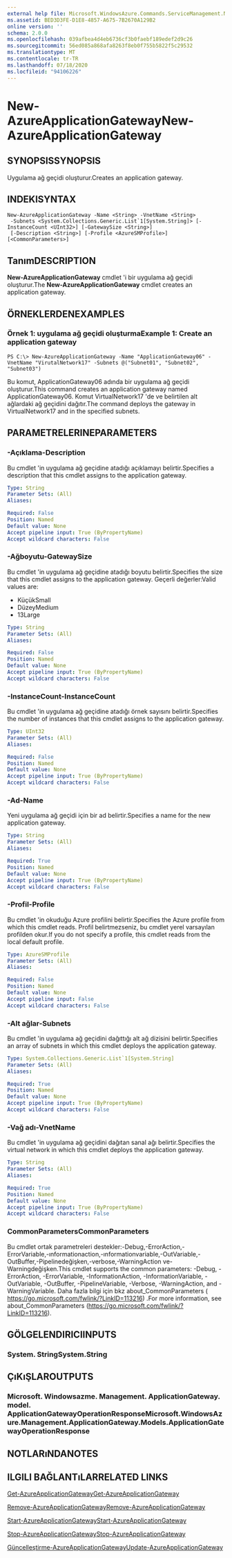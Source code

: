 ```yaml
---
external help file: Microsoft.WindowsAzure.Commands.ServiceManagement.Network.dll-Help.xml
ms.assetid: BED3D3FE-D1E8-4857-A675-7B2670A129B2
online version: ''
schema: 2.0.0
ms.openlocfilehash: 039afbea4d4eb6736cf3b0faebf189edef2d9c26
ms.sourcegitcommit: 56ed085a868afa8263f8eb0f755b5822f5c29532
ms.translationtype: MT
ms.contentlocale: tr-TR
ms.lasthandoff: 07/18/2020
ms.locfileid: "94106226"
---
```

# <span data-ttu-id="48903-101">New-AzureApplicationGateway</span><span class="sxs-lookup"><span data-stu-id="48903-101">New-AzureApplicationGateway</span></span>

## <span data-ttu-id="48903-102">SYNOPSIS</span><span class="sxs-lookup"><span data-stu-id="48903-102">SYNOPSIS</span></span>
<span data-ttu-id="48903-103">Uygulama ağ geçidi oluşturur.</span><span class="sxs-lookup"><span data-stu-id="48903-103">Creates an application gateway.</span></span>

## <span data-ttu-id="48903-104">INDEKI</span><span class="sxs-lookup"><span data-stu-id="48903-104">SYNTAX</span></span>

```
New-AzureApplicationGateway -Name <String> -VnetName <String>
 -Subnets <System.Collections.Generic.List`1[System.String]> [-InstanceCount <UInt32>] [-GatewaySize <String>]
 [-Description <String>] [-Profile <AzureSMProfile>] [<CommonParameters>]
```

## <span data-ttu-id="48903-105">Tanım</span><span class="sxs-lookup"><span data-stu-id="48903-105">DESCRIPTION</span></span>
<span data-ttu-id="48903-106">**New-AzureApplicationGateway** cmdlet 'i bir uygulama ağ geçidi oluşturur.</span><span class="sxs-lookup"><span data-stu-id="48903-106">The **New-AzureApplicationGateway** cmdlet creates an application gateway.</span></span>

## <span data-ttu-id="48903-107">ÖRNEKLERDEN</span><span class="sxs-lookup"><span data-stu-id="48903-107">EXAMPLES</span></span>

### <span data-ttu-id="48903-108">Örnek 1: uygulama ağ geçidi oluşturma</span><span class="sxs-lookup"><span data-stu-id="48903-108">Example 1: Create an application gateway</span></span>
```
PS C:\> New-AzureApplicationGateway -Name "ApplicationGateway06" -VnetName "VirutalNetwork17" -Subnets @("Subnet01", "Subnet02", "Subnet03")
```

<span data-ttu-id="48903-109">Bu komut, ApplicationGateway06 adında bir uygulama ağ geçidi oluşturur.</span><span class="sxs-lookup"><span data-stu-id="48903-109">This command creates an application gateway named ApplicationGateway06.</span></span>
<span data-ttu-id="48903-110">Komut VirtualNetwork17 'de ve belirtilen alt ağlardaki ağ geçidini dağıtır.</span><span class="sxs-lookup"><span data-stu-id="48903-110">The command deploys the gateway in VirtualNetwork17 and in the specified subnets.</span></span>

## <span data-ttu-id="48903-111">PARAMETRELERINE</span><span class="sxs-lookup"><span data-stu-id="48903-111">PARAMETERS</span></span>

### <span data-ttu-id="48903-112">-Açıklama</span><span class="sxs-lookup"><span data-stu-id="48903-112">-Description</span></span>
<span data-ttu-id="48903-113">Bu cmdlet 'in uygulama ağ geçidine atadığı açıklamayı belirtir.</span><span class="sxs-lookup"><span data-stu-id="48903-113">Specifies a description that this cmdlet assigns to the application gateway.</span></span>

```yaml
Type: String
Parameter Sets: (All)
Aliases: 

Required: False
Position: Named
Default value: None
Accept pipeline input: True (ByPropertyName)
Accept wildcard characters: False
```

### <span data-ttu-id="48903-114">-Ağboyutu</span><span class="sxs-lookup"><span data-stu-id="48903-114">-GatewaySize</span></span>
<span data-ttu-id="48903-115">Bu cmdlet 'in uygulama ağ geçidine atadığı boyutu belirtir.</span><span class="sxs-lookup"><span data-stu-id="48903-115">Specifies the size that this cmdlet assigns to the application gateway.</span></span>
<span data-ttu-id="48903-116">Geçerli değerler:</span><span class="sxs-lookup"><span data-stu-id="48903-116">Valid values are:</span></span>

- <span data-ttu-id="48903-117">Küçük</span><span class="sxs-lookup"><span data-stu-id="48903-117">Small</span></span>
- <span data-ttu-id="48903-118">Düzey</span><span class="sxs-lookup"><span data-stu-id="48903-118">Medium</span></span>
- <span data-ttu-id="48903-119">13</span><span class="sxs-lookup"><span data-stu-id="48903-119">Large</span></span>

```yaml
Type: String
Parameter Sets: (All)
Aliases: 

Required: False
Position: Named
Default value: None
Accept pipeline input: True (ByPropertyName)
Accept wildcard characters: False
```

### <span data-ttu-id="48903-120">-InstanceCount</span><span class="sxs-lookup"><span data-stu-id="48903-120">-InstanceCount</span></span>
<span data-ttu-id="48903-121">Bu cmdlet 'in uygulama ağ geçidine atadığı örnek sayısını belirtir.</span><span class="sxs-lookup"><span data-stu-id="48903-121">Specifies the number of instances that this cmdlet assigns to the application gateway.</span></span>

```yaml
Type: UInt32
Parameter Sets: (All)
Aliases: 

Required: False
Position: Named
Default value: None
Accept pipeline input: True (ByPropertyName)
Accept wildcard characters: False
```

### <span data-ttu-id="48903-122">-Ad</span><span class="sxs-lookup"><span data-stu-id="48903-122">-Name</span></span>
<span data-ttu-id="48903-123">Yeni uygulama ağ geçidi için bir ad belirtir.</span><span class="sxs-lookup"><span data-stu-id="48903-123">Specifies a name for the new application gateway.</span></span>

```yaml
Type: String
Parameter Sets: (All)
Aliases: 

Required: True
Position: Named
Default value: None
Accept pipeline input: True (ByPropertyName)
Accept wildcard characters: False
```

### <span data-ttu-id="48903-124">-Profil</span><span class="sxs-lookup"><span data-stu-id="48903-124">-Profile</span></span>
<span data-ttu-id="48903-125">Bu cmdlet 'in okuduğu Azure profilini belirtir.</span><span class="sxs-lookup"><span data-stu-id="48903-125">Specifies the Azure profile from which this cmdlet reads.</span></span>
<span data-ttu-id="48903-126">Profil belirtmezseniz, bu cmdlet yerel varsayılan profilden okur.</span><span class="sxs-lookup"><span data-stu-id="48903-126">If you do not specify a profile, this cmdlet reads from the local default profile.</span></span>

```yaml
Type: AzureSMProfile
Parameter Sets: (All)
Aliases: 

Required: False
Position: Named
Default value: None
Accept pipeline input: False
Accept wildcard characters: False
```

### <span data-ttu-id="48903-127">-Alt ağlar</span><span class="sxs-lookup"><span data-stu-id="48903-127">-Subnets</span></span>
<span data-ttu-id="48903-128">Bu cmdlet 'in uygulama ağ geçidini dağıttığı alt ağ dizisini belirtir.</span><span class="sxs-lookup"><span data-stu-id="48903-128">Specifies an array of subnets in which this cmdlet deploys the application gateway.</span></span>

```yaml
Type: System.Collections.Generic.List`1[System.String]
Parameter Sets: (All)
Aliases: 

Required: True
Position: Named
Default value: None
Accept pipeline input: True (ByPropertyName)
Accept wildcard characters: False
```

### <span data-ttu-id="48903-129">-Vağ adı</span><span class="sxs-lookup"><span data-stu-id="48903-129">-VnetName</span></span>
<span data-ttu-id="48903-130">Bu cmdlet 'in uygulama ağ geçidini dağıtan sanal ağı belirtir.</span><span class="sxs-lookup"><span data-stu-id="48903-130">Specifies the virtual network in which this cmdlet deploys the application gateway.</span></span>

```yaml
Type: String
Parameter Sets: (All)
Aliases: 

Required: True
Position: Named
Default value: None
Accept pipeline input: True (ByPropertyName)
Accept wildcard characters: False
```

### <span data-ttu-id="48903-131">CommonParameters</span><span class="sxs-lookup"><span data-stu-id="48903-131">CommonParameters</span></span>
<span data-ttu-id="48903-132">Bu cmdlet ortak parametreleri destekler:-Debug,-ErrorAction,-ErrorVariable,-ınformationaction,-ınformationvariable,-OutVariable,-OutBuffer,-Pipelinedeğişken,-verbose,-WarningAction ve-Warningdeğişken.</span><span class="sxs-lookup"><span data-stu-id="48903-132">This cmdlet supports the common parameters: -Debug, -ErrorAction, -ErrorVariable, -InformationAction, -InformationVariable, -OutVariable, -OutBuffer, -PipelineVariable, -Verbose, -WarningAction, and -WarningVariable.</span></span> <span data-ttu-id="48903-133">Daha fazla bilgi için bkz about_CommonParameters ( https://go.microsoft.com/fwlink/?LinkID=113216) .</span><span class="sxs-lookup"><span data-stu-id="48903-133">For more information, see about_CommonParameters (https://go.microsoft.com/fwlink/?LinkID=113216).</span></span>

## <span data-ttu-id="48903-134">GÖLGELENDIRICI</span><span class="sxs-lookup"><span data-stu-id="48903-134">INPUTS</span></span>

### <span data-ttu-id="48903-135">System. String</span><span class="sxs-lookup"><span data-stu-id="48903-135">System.String</span></span>

## <span data-ttu-id="48903-136">ÇıKıŞLAR</span><span class="sxs-lookup"><span data-stu-id="48903-136">OUTPUTS</span></span>

### <span data-ttu-id="48903-137">Microsoft. Windowsazme. Management. ApplicationGateway. model. ApplicationGatewayOperationResponse</span><span class="sxs-lookup"><span data-stu-id="48903-137">Microsoft.WindowsAzure.Management.ApplicationGateway.Models.ApplicationGatewayOperationResponse</span></span>

## <span data-ttu-id="48903-138">NOTLARıNDA</span><span class="sxs-lookup"><span data-stu-id="48903-138">NOTES</span></span>

## <span data-ttu-id="48903-139">ILGILI BAĞLANTıLAR</span><span class="sxs-lookup"><span data-stu-id="48903-139">RELATED LINKS</span></span>

[<span data-ttu-id="48903-140">Get-AzureApplicationGateway</span><span class="sxs-lookup"><span data-stu-id="48903-140">Get-AzureApplicationGateway</span></span>](./Get-AzureApplicationGateway.md)

[<span data-ttu-id="48903-141">Remove-AzureApplicationGateway</span><span class="sxs-lookup"><span data-stu-id="48903-141">Remove-AzureApplicationGateway</span></span>](./Remove-AzureApplicationGateway.md)

[<span data-ttu-id="48903-142">Start-AzureApplicationGateway</span><span class="sxs-lookup"><span data-stu-id="48903-142">Start-AzureApplicationGateway</span></span>](./Start-AzureApplicationGateway.md)

[<span data-ttu-id="48903-143">Stop-AzureApplicationGateway</span><span class="sxs-lookup"><span data-stu-id="48903-143">Stop-AzureApplicationGateway</span></span>](./Stop-AzureApplicationGateway.md)

[<span data-ttu-id="48903-144">Güncelleştirme-AzureApplicationGateway</span><span class="sxs-lookup"><span data-stu-id="48903-144">Update-AzureApplicationGateway</span></span>](./Update-AzureApplicationGateway.md)
